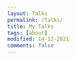 ```yaml
---
layout: Talks
permalink: /Talks/
title: My Talks
tags: [about]
modified: 14-12-2021
comments: false
---
```

